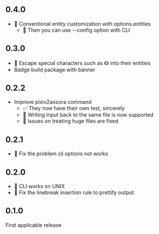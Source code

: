 0.4.0
-----

* :art: Conventional entity customization with options.entities
  - :art: Then you can use --config option with CLI

0.3.0
-----

* :art: Escape special characters such as 《》 into their entities
* Badge build package with banner

0.2.2
-----

* Improve pixiv2aozora command
  - :white_check_mark: They now have their own test, sincerely
  - :art: Writing input back to the same file is now supported
  - :bug: Issues on treating huge files are fixed

0.2.1
-----

* :bug: Fix the problem cli options not works

0.2.0
-----

* :bug: CLI works on UNIX
* :information_desk_person: Fix the linebreak insertion rule to prettify output

0.1.0
-----

First applicable release
